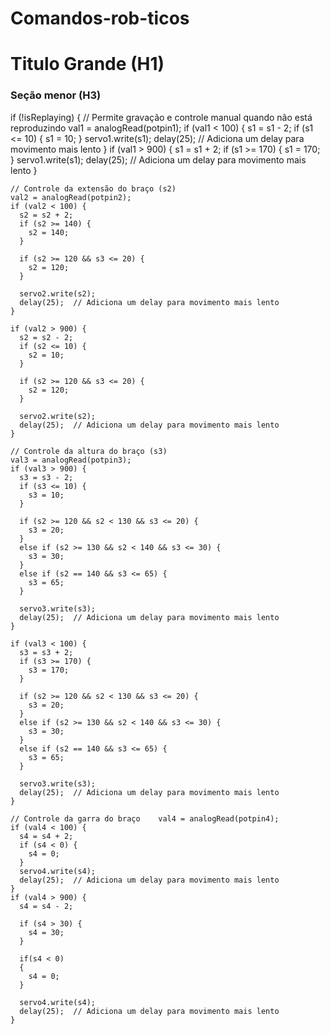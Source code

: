 # Comandos-rob-ticos
# Titulo Grande (H1)
### Seção menor (H3)
if (!isReplaying) { // Permite gravação e controle manual quando não está reproduzindo
    val1 = analogRead(potpin1);
    if (val1 < 100) {
      s1 = s1 - 2;
      if (s1 <= 10) {
        s1 = 10;
      }
      servo1.write(s1);
      delay(25);  // Adiciona um delay para movimento mais lento
    }
    if (val1 > 900) {
      s1 = s1 + 2;
      if (s1 >= 170) {
        s1 = 170;
      }
      servo1.write(s1);
      delay(25);  // Adiciona um delay para movimento mais lento
    }

    // Controle da extensão do braço (s2)
    val2 = analogRead(potpin2);
    if (val2 < 100) {
      s2 = s2 + 2;
      if (s2 >= 140) {
        s2 = 140;
      }

      if (s2 >= 120 && s3 <= 20) {
        s2 = 120;
      }

      servo2.write(s2);
      delay(25);  // Adiciona um delay para movimento mais lento
    }

    if (val2 > 900) {
      s2 = s2 - 2;
      if (s2 <= 10) {
        s2 = 10;
      }

      if (s2 >= 120 && s3 <= 20) {
        s2 = 120;
      }

      servo2.write(s2);
      delay(25);  // Adiciona um delay para movimento mais lento
    }

    // Controle da altura do braço (s3)
    val3 = analogRead(potpin3);
    if (val3 > 900) {
      s3 = s3 - 2;
      if (s3 <= 10) {
        s3 = 10;
      }

      if (s2 >= 120 && s2 < 130 && s3 <= 20) {
        s3 = 20;
      }
      else if (s2 >= 130 && s2 < 140 && s3 <= 30) {
        s3 = 30;
      }
      else if (s2 == 140 && s3 <= 65) {
        s3 = 65;
      }

      servo3.write(s3);
      delay(25);  // Adiciona um delay para movimento mais lento
    }

    if (val3 < 100) {
      s3 = s3 + 2;
      if (s3 >= 170) {
        s3 = 170;
      }

      if (s2 >= 120 && s2 < 130 && s3 <= 20) {
        s3 = 20;
      }
      else if (s2 >= 130 && s2 < 140 && s3 <= 30) {
        s3 = 30;
      }
      else if (s2 == 140 && s3 <= 65) {
        s3 = 65;
      }

      servo3.write(s3);
      delay(25);  // Adiciona um delay para movimento mais lento
    }

    // Controle da garra do braço    val4 = analogRead(potpin4);
    if (val4 < 100) {
      s4 = s4 + 2;
      if (s4 < 0) {
        s4 = 0;
      }
      servo4.write(s4);
      delay(25);  // Adiciona um delay para movimento mais lento
    }
    if (val4 > 900) {
      s4 = s4 - 2;
      
      if (s4 > 30) {
        s4 = 30;
      }

      if(s4 < 0)
      {
        s4 = 0;
      }

      servo4.write(s4);
      delay(25);  // Adiciona um delay para movimento mais lento
    }
